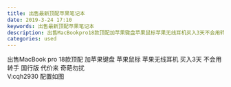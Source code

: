 ```yaml
---
title: 出售最新顶配苹果笔记本
date: 2019-3-24 17:10
keywords: 出售最新顶配苹果笔记本
description: 出售MacBookpro18款顶配加苹果键盘苹果鼠标苹果无线耳机买入3天不会用转手国行版代价来奇葩勿扰V:cqh2930配置如图
categories: used
---
```

<td class="t_f" id="postmessage_3298369">

出售MacBook pro 18款顶配 加苹果键盘 苹果鼠标 苹果无线耳机 买入3天 不会用转手 国行版 代价来 奇葩勿扰<br/>
V:cqh2930 配置如图<br/>
<img alt="" border="0" class="zoom" data-cf-modified-47ce533d00877d0d773cd56c-="" file="http://www.flw.ph/data/appbyme/upload/image/201903/24/Ix9LbcvEExvG.jpg" id="aimg_CobXl" lazyloadthumb="1" onclick="" onmouseover="" src="http://www.flw.ph/data/appbyme/upload/image/201903/24/Ix9LbcvEExvG.jpg"/><br/>
<br/>
<img alt="" border="0" class="zoom" data-cf-modified-47ce533d00877d0d773cd56c-="" file="http://www.flw.ph/data/appbyme/upload/image/201903/24/DIJoDgTaNmOH.jpg" id="aimg_sEfWh" lazyloadthumb="1" onclick="" onmouseover="" src="http://www.flw.ph/data/appbyme/upload/image/201903/24/DIJoDgTaNmOH.jpg"/><br/>
<br/>
<img alt="" border="0" class="zoom" data-cf-modified-47ce533d00877d0d773cd56c-="" file="http://www.flw.ph/data/appbyme/upload/image/201903/24/UGRzh5sbw9Dj.jpg" id="aimg_aGjGG" lazyloadthumb="1" onclick="" onmouseover="" src="http://www.flw.ph/data/appbyme/upload/image/201903/24/UGRzh5sbw9Dj.jpg"/><br/>
<br/>
<img alt="" border="0" class="zoom" data-cf-modified-47ce533d00877d0d773cd56c-="" file="http://www.flw.ph/data/appbyme/upload/image/201903/24/dwdY5Tn2FFhX.jpg" id="aimg_F5fp4" lazyloadthumb="1" onclick="" onmouseover="" src="http://www.flw.ph/data/appbyme/upload/image/201903/24/dwdY5Tn2FFhX.jpg"/><br/>
<br/>
<img alt="" border="0" class="zoom" data-cf-modified-47ce533d00877d0d773cd56c-="" file="http://www.flw.ph/data/appbyme/upload/image/201903/24/rGNBEDc3QGcN.jpg" id="aimg_kZ61V" lazyloadthumb="1" onclick="" onmouseover="" src="http://www.flw.ph/data/appbyme/upload/image/201903/24/rGNBEDc3QGcN.jpg"/><br/>
<br/>
</td>
